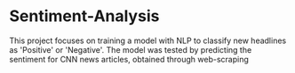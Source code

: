 # Sentiment-Analysis

This project focuses on training a model with NLP to classify new headlines as 'Positive' or 'Negative'. The model was tested by predicting the sentiment for CNN news articles, obtained through web-scraping
